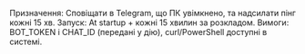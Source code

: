 
Призначення: Сповіщати в Telegram, що ПК увімкнено, та надсилати пінг кожні 15 хв.
Запуск: At startup + кожні 15 хвилин за розкладом.
Вимоги: BOT_TOKEN і CHAT_ID (передані у дію), curl/PowerShell доступні в системі.

